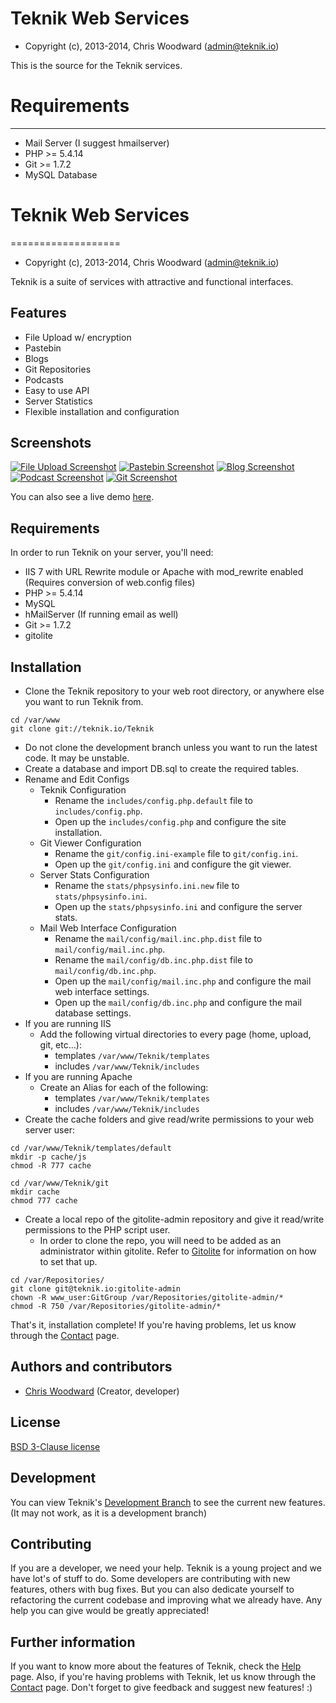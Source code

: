 Teknik Web Services
===================

* Copyright (c), 2013-2014, Chris Woodward (admin@teknik.io)

This is the source for the Teknik services.

# Requirements

---------------

- Mail Server (I suggest hmailserver)
- PHP >= 5.4.14
- Git >= 1.7.2
- MySQL Database


# Teknik Web Services
===================

* Copyright (c), 2013-2014, Chris Woodward (admin@teknik.io)

Teknik is a suite of services with attractive and functional interfaces.

## Features
* File Upload w/ encryption
* Pastebin
* Blogs
* Git Repositories
* Podcasts
* Easy to use API
* Server Statistics
* Flexible installation and configuration

## Screenshots
[![File Upload Screenshot](https://cdn.teknik.io/default/img/screenshots/upload_screenshot.PNG)](https://cdn.teknik.io/default/img/screenshots/upload_screenshot.PNG)
[![Pastebin Screenshot](https://cdn.teknik.io/default/img/screenshots/paste_screenshot.PNG)](https://cdn.teknik.io/default/img/screenshots/paste_screenshot.PNG)
[![Blog Screenshot](https://cdn.teknik.io/default/img/screenshots/blog_screenshot.PNG)](https://cdn.teknik.io/default/img/screenshots/blog_screenshot.PNG)
[![Podcast Screenshot](https://cdn.teknik.io/default/img/screenshots/podcast_screenshot.PNG)](https://cdn.teknik.io/default/img/screenshots/podcast_screenshot.PNG)
[![Git Screenshot](https://cdn.teknik.io/default/img/screenshots/git_screenshot.PNG)](https://cdn.teknik.io/default/img/screenshots/git_screenshot.PNG)

You can also see a live demo [here](https://www.teknik.io).

## Requirements
In order to run Teknik on your server, you'll need:

* IIS 7 with URL Rewrite module or Apache with mod_rewrite enabled (Requires conversion of web.config files)
* PHP >= 5.4.14
* MySQL
* hMailServer (If running email as well)
* Git >= 1.7.2
* gitolite

## Installation
* Clone the Teknik repository to your web root directory, or anywhere else you want to run Teknik from.

```
cd /var/www
git clone git://teknik.io/Teknik
```

* Do not clone the development branch unless you want to run the latest code.  It may be unstable.
* Create a database and import DB.sql to create the required tables.
* Rename and Edit Configs
  * Teknik Configuration
    * Rename the `includes/config.php.default` file to `includes/config.php`.
    * Open up the `includes/config.php` and configure the site installation.
  * Git Viewer Configuration
    * Rename the `git/config.ini-example` file to `git/config.ini`.
    * Open up the `git/config.ini` and configure the git viewer.
  * Server Stats Configuration
    * Rename the `stats/phpsysinfo.ini.new` file to `stats/phpsysinfo.ini`.
    * Open up the `stats/phpsysinfo.ini` and configure the server stats.
  * Mail Web Interface Configuration
    * Rename the `mail/config/mail.inc.php.dist` file to `mail/config/mail.inc.php`.
    * Rename the `mail/config/db.inc.php.dist` file to `mail/config/db.inc.php`.
    * Open up the `mail/config/mail.inc.php` and configure the mail web interface settings.
    * Open up the `mail/config/db.inc.php` and configure the mail database settings.
* If you are running IIS
  * Add the following virtual directories to every page (home, upload, git, etc...):
    * templates `/var/www/Teknik/templates`
    * includes `/var/www/Teknik/includes`
* If you are running Apache
  * Create an Alias for each of the following:
    * templates `/var/www/Teknik/templates`
    * includes `/var/www/Teknik/includes`
* Create the cache folders and give read/write permissions to your web server user:

```
cd /var/www/Teknik/templates/default
mkdir -p cache/js
chmod -R 777 cache

cd /var/www/Teknik/git
mkdir cache
chmod 777 cache
```

* Create a local repo of the gitolite-admin repository and give it read/write permissions to the PHP script user.
  * In order to clone the repo, you will need to be added as an administrator within gitolite.  Refer to [Gitolite](http://gitolite.com/gitolite/) for information on how to set that up.

```
cd /var/Repositories/
git clone git@teknik.io:gitolite-admin
chown -R www_user:GitGroup /var/Repositories/gitolite-admin/*
chmod -R 750 /var/Repositories/gitolite-admin/*
```

That's it, installation complete! If you're having problems, let us know through the [Contact](https://contact.teknik.io/) page.

## Authors and contributors
* [Chris Woodward](https://www.teknik.io) (Creator, developer)

## License
[BSD 3-Clause license](http://opensource.org/licenses/BSD-3-Clause)

## Development
You can view Teknik's [Development Branch](https://dev.teknik.io/) to see the current new features.  (It may not work, as it is a development branch)

## Contributing
If you are a developer, we need your help. Teknik is a young project and we have lot's of stuff to do. Some developers are contributing with new features, others with bug fixes. But you can also dedicate yourself to refactoring the current codebase and improving what we already have.  Any help you can give would be greatly appreciated!

## Further information
If you want to know more about the features of Teknik, check the [Help](https://help.teknik.io/) page. Also, if you're having problems with Teknik, let us know through the [Contact](https://contact.teknik.io/) page. Don't forget to give feedback and suggest new features! :)

